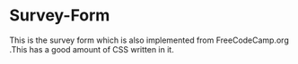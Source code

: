 # Survey-Form
This is the survey form which is also implemented from FreeCodeCamp.org .This has a good amount of CSS written in it.

